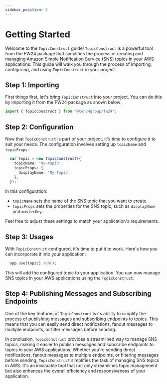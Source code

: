 ```yaml
---
sidebar_position: 2
---
```


# Getting Started

Welcome to the `TopicConstruct` guide! `TopicConstruct` is a powerful tool from the FW24 package that simplifies the process of creating and managing Amazon Simple Notification Service (SNS) topics in your AWS applications. This guide will walk you through the process of importing, configuring, and using `TopicConstruct` in your project.

## Step 1: Importing

First things first, let's bring `TopicConstruct` into your project. You can do this by importing it from the FW24 package as shown below:

```ts
import { TopicConstruct } from '@ten24group/fw24';
```

## Step 2: Configuration

Now that `TopicConstruct` is part of your project, it's time to configure it to suit your needs. The configuration involves setting up `topicName` and `topicProps`:

```ts
  var topic = new TopicConstruct({
    topicName: 'my-topic',
    topicProps: {
      displayName: 'My Topic',
    },
  });
```

In this configuration:

- `topicName` sets the name of the SNS topic that you want to create.
- `topicProps` sets the properties for the SNS topic, such as `displayName` and `masterKey`.

Feel free to adjust these settings to match your application's requirements.

## Step 3: Usages

With `TopicConstruct` configured, it's time to put it to work. Here's how you can incorporate it into your application:

```ts
  app.use(topic).run();
```

This will add the configured topic to your application. You can now manage SNS topics in your AWS applications using the `TopicConstruct`.

## Step 4: Publishing Messages and Subscribing Endpoints

One of the key features of `TopicConstruct` is its ability to simplify the process of publishing messages and subscribing endpoints to topics. This means that you can easily send direct notifications, fanout messages to multiple endpoints, or filter messages before sending.

In conclusion, `TopicConstruct` provides a streamlined way to manage SNS topics, making it easier to publish messages and subscribe endpoints to topics in your AWS applications. Whether you're sending direct notifications, fanout messages to multiple endpoints, or filtering messages before sending, `TopicConstruct` simplifies the task of managing SNS topics in AWS. It's an invaluable tool that not only streamlines topic management but also enhances the overall efficiency and responsiveness of your application.
